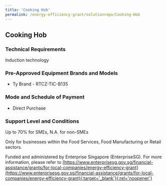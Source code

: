 ```yaml
---
title: 'Cooking Hob'
permalink: /energy-efficiency-grant/solutionrepo/Cooking-Hob
---
```


## Cooking Hob

### Technical Requirements

Induction technology


### Pre-Approved Equipment Brands and Models

- Ty Brand - RTCZ-TIC-B135

### Mode and Schedule of Payment 

- Direct Purchase

### Support Level and Conditions

Up to 70% for SMEs, N.A. for non-SMEs

Only for businesses within the Food Services, Food Manufacturing or Retail sectors.

Funded and administered by Enterprise Singapore (EnterpriseSG). For more information, please refer to [https://www.enterprisesg.gov.sg/financial-assistance/grants/for-local-companies/energy-efficiency-grant](https://www.enterprisesg.gov.sg/financial-assistance/grants/for-local-companies/energy-efficiency-grant){:target='_blank'}{:rel='noopener'}

<script src='/jquery/resize-tables.js'></script>
